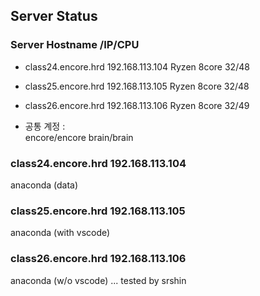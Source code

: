 ## Server Status
### Server Hostname /IP/CPU 
* class24.encore.hrd    192.168.113.104    Ryzen 8core    32/48   
* class25.encore.hrd    192.168.113.105    Ryzen 8core    32/48   
* class26.encore.hrd    192.168.113.106    Ryzen 8core    32/49   

* 공통 계정 :  
encore/encore 
brain/brain

### class24.encore.hrd    192.168.113.104
anaconda (data)

### class25.encore.hrd    192.168.113.105
anaconda (with vscode)

### class26.encore.hrd    192.168.113.106
anaconda (w/o vscode)  ... tested by srshin 

